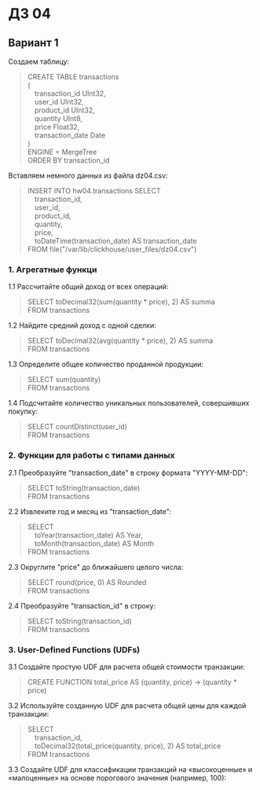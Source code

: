 # ДЗ 04  
## Вариант 1  
Создаем таблицу:  
>CREATE TABLE transactions  
(  
    &emsp;transaction_id UInt32,  
    &emsp;user_id UInt32,  
    &emsp;product_id UInt32,  
    &emsp;quantity UInt8,  
    &emsp;price Float32,  
    &emsp;transaction_date Date  
)  
ENGINE = MergeTree  
ORDER BY transaction_id  

Вставляем немного данных из файла dz04.csv:  
>INSERT INTO hw04.transactions SELECT  
    &emsp;transaction_id,  
    &emsp;user_id,  
    &emsp;product_id,  
    &emsp;quantity,  
    &emsp;price,  
    &emsp;toDateTime(transaction_date) AS transaction_date  
FROM file("/var/lib/clickhouse/user_files/dz04.csv")

### 1. Агрегатные функци  
1.1 Рассчитайте общий доход от всех операций:  
>SELECT toDecimal32(sum(quantity * price), 2) AS summa  
FROM transactions

1.2 Найдите средний доход с одной сделки:  
>SELECT toDecimal32(avg(quantity * price), 2) AS summa  
FROM transactions

1.3 Определите общее количество проданной продукции:  
>SELECT sum(quantity)  
FROM transactions

1.4 Подсчитайте количество уникальных пользователей, совершивших покупку:  
>SELECT countDistinct(user_id)  
FROM transactions

### 2. Функции для работы с типами данных  
2.1 Преобразуйте "transaction_date" в строку формата "YYYY-MM-DD":  
>SELECT toString(transaction_date)  
FROM transactions

2.2 Извлеките год и месяц из "transaction_date":  
>SELECT  
    &emsp;toYear(transaction_date) AS Year,  
    &emsp;toMonth(transaction_date) AS Month  
FROM transactions  
  
2.3 Округлите "price" до ближайшего целого числа:  
>SELECT round(price, 0) AS Rounded  
FROM transactions

2.4 Преобразуйте "transaction_id" в строку:  
>SELECT toString(transaction_id)  
FROM transactions

### 3. User-Defined Functions (UDFs)  
3.1 Создайте простую UDF для расчета общей стоимости транзакции:  
>CREATE FUNCTION total_price AS (quantity, price) -> (quantity * price)
  
3.2 Используйте созданную UDF для расчета общей цены для каждой транзакции:  
>SELECT  
    &emsp;transaction_id,  
    &emsp;toDecimal32(total_price(quantity, price), 2) AS total_price  
FROM transactions  
  
3.3 Создайте UDF для классификации транзакций на «высокоценные» и «малоценные» на основе порогового значения (например, 100):  
